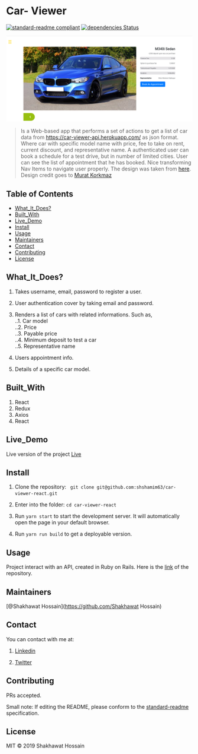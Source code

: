 # Car- Viewer
[![standard-readme compliant](https://img.shields.io/badge/standard--readme-OK-green.svg?style=flat-square)](https://github.com/RichardLitt/standard-readme)
[![dependencies Status](https://david-dm.org/dwyl/esta/status.svg)](https://david-dm.org/dwyl/esta)

![car](font.png)

> Is a Web-based app that performs a set of actions to get a list of car data from https://car-viewer-api.herokuapp.com/ as json format. Where car with specific model name with price, fee to take on rent, current discount, and representative name. A authenticated user can book a schedule for a test drive, but in number of limited cities. User can see the list of appointment that he has booked. Nice transforming Nav Items to navigate user properly. The design was taken from [here](https://www.behance.net/gallery/26425031/Vespa-Responsive-Redesign). Design credit goes to [Murat Korkmaz](https://www.behance.net/muratk)

## Table of Contents

- [What_It_Does?](#What_It_Does?)
- [Built_With](#Built_With)
- [Live_Demo](#Live_Demo)
- [Install](#install)
- [Usage](#usage)
- [Maintainers](#maintainers)
- [Contact](#contact)
- [Contributing](#contributing)
- [License](#license)


## What_It_Does?

1. Takes username, email, password to register a user.

2. User authentication cover by taking email and password.
3. Renders a list of cars with related informations. Such as,<br>
..1. Car model<br>
..2. Price<br>
..3. Payable price<br>
..4. Minimum deposit to test a car<br>
..5. Representative name<br>
4. Users appointment info.
5. Details of a specific car model.

## Built_With

1. React
2. Redux
3. Axios
4. React

## Live_Demo
Live version of the project [Live](https://car-viewer.netlify.com/)
## Install

1. Clone the repository: ` git clone git@github.com:shshamim63/car-viewer-react.git`

2. Enter into the folder: `cd car-viewer-react`
3. Run `yarn start` to start the development server. It will automatically open the page in your default browser.
4. Run `yarn run build` to get a deployable version.

## Usage

Project interact with an API, created in Ruby on Rails. Here is the [link](git@github.com:shshamim63/car-viewer-api.git) of the repository.

## Maintainers

[@Shakhawat Hossain](https://github.com/Shakhawat Hossain)

## Contact
You can contact with me at:
1. [Linkedin](https://www.linkedin.com/in/shakhawathossainshamim/)

2. [Twitter](https://twitter.com/Shshamim090)

## Contributing

PRs accepted.

Small note: If editing the README, please conform to the [standard-readme](https://github.com/RichardLitt/standard-readme) specification.

## License

MIT © 2019 Shakhawat Hossain